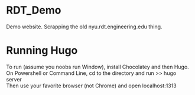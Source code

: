 # RDT_Demo

Demo website. Scrapping the old nyu.rdt.engineering.edu thing.

# Running Hugo <br/>
To run (assume you noobs run Window), install Chocolatey and then Hugo. <br/>
On Powershell or Command Line, cd to the directory and run >> hugo server <br/>
Then use your favorite browser (not Chrome) and open localhost:1313 <br/>
